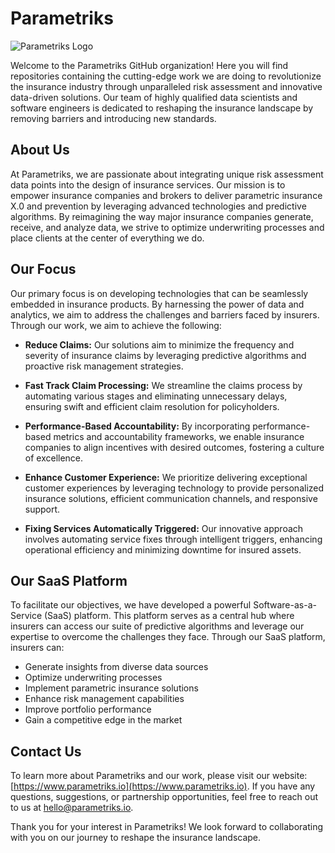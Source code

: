 # Parametriks

![Parametriks Logo](.github/parametriks.png)

Welcome to the Parametriks GitHub organization! Here you will find repositories containing the cutting-edge work we are doing to revolutionize the insurance industry through unparalleled risk assessment and innovative data-driven solutions. Our team of highly qualified data scientists and software engineers is dedicated to reshaping the insurance landscape by removing barriers and introducing new standards.

## About Us

At Parametriks, we are passionate about integrating unique risk assessment data points into the design of insurance services. Our mission is to empower insurance companies and brokers to deliver parametric insurance X.0 and prevention by leveraging advanced technologies and predictive algorithms. By reimagining the way major insurance companies generate, receive, and analyze data, we strive to optimize underwriting processes and place clients at the center of everything we do.

## Our Focus

Our primary focus is on developing technologies that can be seamlessly embedded in insurance products. By harnessing the power of data and analytics, we aim to address the challenges and barriers faced by insurers. Through our work, we aim to achieve the following:

- **Reduce Claims:** Our solutions aim to minimize the frequency and severity of insurance claims by leveraging predictive algorithms and proactive risk management strategies.

- **Fast Track Claim Processing:** We streamline the claims process by automating various stages and eliminating unnecessary delays, ensuring swift and efficient claim resolution for policyholders.

- **Performance-Based Accountability:** By incorporating performance-based metrics and accountability frameworks, we enable insurance companies to align incentives with desired outcomes, fostering a culture of excellence.

- **Enhance Customer Experience:** We prioritize delivering exceptional customer experiences by leveraging technology to provide personalized insurance solutions, efficient communication channels, and responsive support.

- **Fixing Services Automatically Triggered:** Our innovative approach involves automating service fixes through intelligent triggers, enhancing operational efficiency and minimizing downtime for insured assets.

## Our SaaS Platform

To facilitate our objectives, we have developed a powerful Software-as-a-Service (SaaS) platform. This platform serves as a central hub where insurers can access our suite of predictive algorithms and leverage our expertise to overcome the challenges they face. Through our SaaS platform, insurers can:

- Generate insights from diverse data sources
- Optimize underwriting processes
- Implement parametric insurance solutions
- Enhance risk management capabilities
- Improve portfolio performance
- Gain a competitive edge in the market

## Contact Us

To learn more about Parametriks and our work, please visit our website: [https://www.parametriks.io](https://www.parametriks.io). If you have any questions, suggestions, or partnership opportunities, feel free to reach out to us at [hello@parametriks.io](mailto:hello@parametriks.io).

Thank you for your interest in Parametriks! We look forward to collaborating with you on our journey to reshape the insurance landscape.
